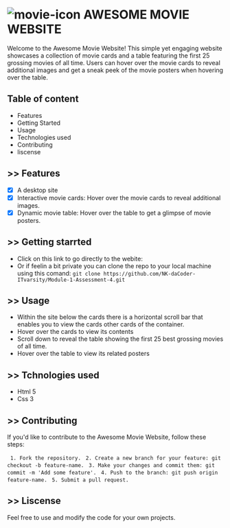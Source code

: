 # ![movie-icon](https://lh3.googleusercontent.com/proxy/as2NNeS-EFnLvj5z6RCF1tMJERYZvZKGgR5gpLjkHIPaYSraNOaDU1GpCKL9u2qaZkuO4eebS192mMHxl25BkYYWW5nM0TDRr6yn) AWESOME MOVIE WEBSITE

Welcome to the Awesome Movie Website! This simple yet engaging website showcases a collection of movie cards and a table featuring the first 25 grossing movies of all time. Users can hover over the movie cards to reveal additional images and get a sneak peek of the movie posters when hovering over the table.

## Table of content

- Features
- Getting Started
- Usage
- Technologies used
- Contributing
- liscense

## >> Features

- [x] A desktop site
- [x] Interactive movie cards: Hover over the movie cards to reveal additional images.
- [x] Dynamic movie table: Hover over the table to get a glimpse of movie posters.

## >> Getting starrted

- Click on this link to go directly to the webite: 
- Or if feelin a bit private you can clone the repo to your local machine using this comand: 
```git clone https://github.com/NK-daCoder-ITvarsity/Module-1-Assessment-4.git ```

## >> Usage

- Within the site below the cards there is a horizontal scroll bar that enables you to view the cards other cards of the container.
- Hover over the cards to view its contents
- Scroll down to reveal the table showing the first 25 best grossing movies of all time.
- Hover over the table to view its related posters

## >> Tchnologies used

- Html 5
- Css 3

## >> Contributing

If you'd like to contribute to the Awesome Movie Website, follow these steps:

``` 1. Fork the repository.```
``` 2. Create a new branch for your feature: git checkout -b feature-name.``` 
``` 3. Make your changes and commit them: git commit -m 'Add some feature'.```
``` 4. Push to the branch: git push origin feature-name.```
``` 5. Submit a pull request.```

## >> Liscense

Feel free to use and modify the code for your own projects.



